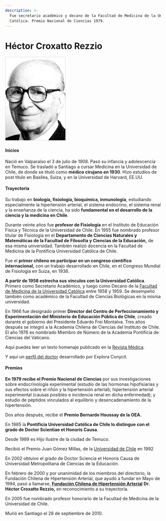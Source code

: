 ```yaml
---
description: >-
  Fue secretario académico y decano de la Facultad de Medicina de la Universidad
  Católica. Premio Nacional de Ciencias 1979.
---
```


# Héctor Croxatto Rezzio

![Hector Croxatto Rezzio. Foto: Medicina UC.](../../.gitbook/assets/hector_croxatto2.jpg)

#### Inicios

Nació en Valparaíso el 3 de julio de 1908. Pasó su infancia y adolescencia en Temuco. Se trasladó a Santiago a cursar Medicina en la Universidad de Chile, de donde se tituló como **médico cirujano en 1930**. Hizo estudios de post título en Basilea, Suiza, y en la Universidad de Harvard, EE.UU.

#### Trayectoria

Su trabajo en **biología, fisiología, bioquímica, inmunología**, estudiando especialmente la hipertensión arterial, el sistema endocrino, el sistema renal y la enseñanza de la ciencia, ha sido **fundamental en el desarrollo de la ciencia y la medicina en Chile**.

Durante veinte años fue **profesor de Fisiología** en el Instituto de Educación Física y Técnica de la Universidad de Chile. En 1955 fue nombrado profesor titular de Fisiología en el **Departamento de Ciencias Naturales y Matemáticas de la Facultad de Filosofía y Ciencias de la Educación,** de esa misma universidad. También realizó docencia en la Facultad de Medicina de la Pontificia Universidad Católica de Chile.

Fue el **primer chileno en participar en un congreso científico internacional,** con un trabajo desarrollado en Chile, en el Congreso Mundial de Fisiología en Suiza, en 1938.

**A partir de 1958 estrecha sus vínculos con la Universidad Católica**. Primero como Secretario Académico, y luego como Decano de la [Facultad de Medicina de la Universidad Católica](https://medicina.uc.cl/noticias/fallecio-el-dr-hector-croxatto-maestro-de-medicos-e-investigadores/) entre 1958 y 1959. Se desempeñó también como académico de la Facultad de Ciencias Biológicas en la misma universidad.

En 1966 fue designado primer **Director del Centro de Perfeccionamiento y Experimentación del Ministerio de Educación Pública de Chile**, creado durante el gobierno del Presidente Eduardo Frei Montalva. Tres años después se integró a la Academia Chilena de Ciencias del Instituto de Chile. El año 1976 es nombrado Miembro de Número de la Academia Pontificia de Ciencias del Vaticano.

Aquí puedes leer un texto homenaje publicado en la [Revista Médica](https://scielo.conicyt.cl/scielo.php?script=sci_arttext&pid=S0034-98872011000100017).

Y aquí un [perfil del doctor](https://www.youtube.com/watch?v=7SO4u8kl6eI) desarrollado por Explora Conycit.

#### Premios

**En 1979 recibe el Premio Nacional de Ciencias** por sus investigaciones sobre endocrinología experimental \(estudio de las hormonas hipofisiarias y sus efectos sobre el riñón y la hipertensión arterial\); hipertensión arterial experimental \(causas posibles e incidencia renal en dicha enfermedad\); y estudio de péptidos vinculados al equilibrio y desencadenamiento de la hipertensión.

Dos años después, recibe el **Premio Bernardo Houssay de la OEA.**

En 1985 la **Pontificia Universidad Católica de Chile lo distingue con el grado de Doctor Scientiae et Honoris Causa**.

Desde 1989 es Hijo Ilustre de la ciudad de Temuco.

Recibió el Premio Juan Gómez Millas, de la [Universidad de Chile](http://www.uchile.cl/portal/presentacion/historia/grandes-figuras/premios-nacionales/ciencias-/6657/hector-croxatto-rezzio) en 1992

En 2002 obtuivo el grado de Doctor Sciencia et Honoris Causa de Universidad Metropolitana de Ciencias de la Educación.

En febrero de 2000 y por unanimidad de los miembros del directorio, la Fundación Chilena de Hipertensión Arterial, que ayudó a fundar en Mayo de 1994, pasó a llamarse, [**Fundación Chilena de Hipertensión Arterial**](http://www.presionaldia.cl/pages/homenaje/)  **Dr. Héctor Croxatto Rezzio,** en reconocimiento a su trayectoria.

En 2005 fue nombrado profesor honorario de la Facultad de Medicina de la Universidad de Chile.

Murió en Santiago el 28 de septiembre de 2010.


